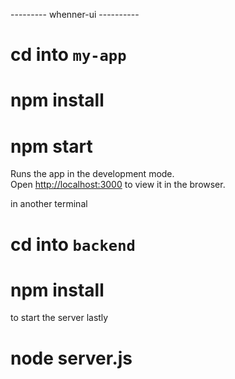 --------- whenner-ui ----------

# cd into `my-app`

# npm install

# npm start

Runs the app in the development mode.<br />
Open [http://localhost:3000](http://localhost:3000) to view it in the browser.

in another terminal

# cd into `backend`

# npm install

to start the server lastly

# node server.js
